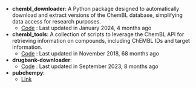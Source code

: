 - **chembl_downloader**: A Python package designed to automatically download and extract versions of the ChemBL database, simplifying data access for research purposes.
	- [Code](https://github.com/cthoyt/chembl-downloader) : Last updated in January 2024, 4 months ago
- **chembl_tools**: A collection of scripts to leverage the ChemBL API for retrieving information on compounds, including ChEMBL IDs and target information.
	- [Code](https://github.com/mgalardini/chembl_tools) : Last updated in November 2018, 68 months ago
- **drugbank-downloader**: 
	- [Code](https://github.com/cthoyt/drugbank_downloader) : Last updated in September 2023, 8 months ago
- **pubchempy**: 
	- [Link](http://pubchempy.readthedocs.io/en/latest/)
